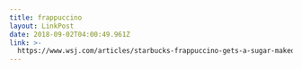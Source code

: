 ```yaml
---
title: frappuccino
layout: LinkPost
date: 2018-09-02T04:00:49.961Z
link: >-
  https://www.wsj.com/articles/starbucks-frappuccino-gets-a-sugar-makeover-1535621400
---
```


